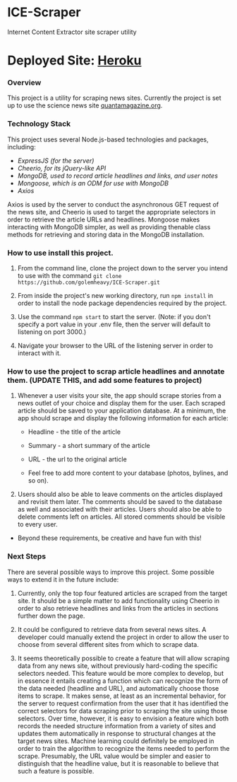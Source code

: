 # ICE-Scraper
Internet Content Extractor site scraper utility

# Deployed Site: [Heroku](https://ice-scraper.herokuapp.com/)
### Overview

This project is a utility for scraping news sites. Currently the project is set up to use the science news site [quantamagazine.org](https://www.quantamagazine.org/).

### Technology Stack

This project uses several Node.js-based technologies and packages, including:

* *ExpressJS (for the server)*
* *Cheerio, for its jQuery-like API*
* *MongoDB, used to record article headlines and links, and user notes*
* *Mongoose, which is an ODM for use with MongoDB*
* *Axios*

Axios is used by the server to conduct the asynchronous GET request of the news site, and Cheerio is used to target the appropriate selectors in order to retrieve the article URLs and headlines. Mongoose makes interacting with MongoDB simpler, as well as providing thenable class methods for retrieving and storing data in the MongoDB installation.

### How to use install this project.

1. From the command line, clone the project down to the server you intend to use with the command `git clone https://github.com/golemheavy/ICE-Scraper.git`

2. From inside the project's new working directory, run `npm install` in order to install the node package dependencies required by the project.

3. Use the command `npm start` to start the server. (Note: if you don't specify a port value in your .env file, then the server will default to listening on port 3000.)

4. Navigate your browser to the URL of the listening server in order to interact with it.

### How to use the project to scrap article headlines and annotate them. (UPDATE THIS, and add some features to project)

  1. Whenever a user visits your site, the app should scrape stories from a news outlet of your choice and display them for the user. Each scraped article should be saved to your application database. At a minimum, the app should scrape and display the following information for each article:

     * Headline - the title of the article

     * Summary - a short summary of the article

     * URL - the url to the original article

     * Feel free to add more content to your database (photos, bylines, and so on).

  2. Users should also be able to leave comments on the articles displayed and revisit them later. The comments should be saved to the database as well and associated with their articles. Users should also be able to delete comments left on articles. All stored comments should be visible to every user.

* Beyond these requirements, be creative and have fun with this!

### Next Steps

There are several possible ways to improve this project. Some possible ways to extend it in the future include:

1. Currently, only the top four featured articles are scraped from the target site. It should be a simple matter to add functionality using Cheerio in order to also retrieve headlines and links from the articles in sections further down the page.

2. It could be configured to retrieve data from several news sites. A developer could manually extend the project in order to allow the user to choose from several different sites from which to scrape data.

3. It seems theoretically possible to create a feature that will allow scraping data from any news site, without previously hard-coding the specific selectors needed. This feature would be more complex to develop, but in essence it entails creating a function which can recognize the form of the data needed (headline and URL), and automatically choose those items to scrape. It makes sense, at least as an incremental behavior, for the server to request confirmation from the user that it has identified the correct selectors for data scraping prior to scraping the site using those selectors. Over time, however, it is easy to envision a feature which both records the needed structure information from a variety of sites and updates them automatically in response to structural changes at the target news sites. Machine learning could definitely be employed in order to train the algorithm to recognize the items needed to perform the scrape. Presumably, the URL value would be simpler and easier to distinguish that the headline value, but it is reasonable to believe that such a feature is possible.
